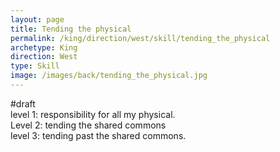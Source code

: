 ```yaml
---
layout: page
title: Tending the physical
permalink: /king/direction/west/skill/tending_the_physical
archetype: King
direction: West
type: Skill
image: /images/back/tending_the_physical.jpg
---
```

#draft   
level 1: responsibility for all my physical.   
Level 2: tending the shared commons   
level 3: tending past the shared commons. 
